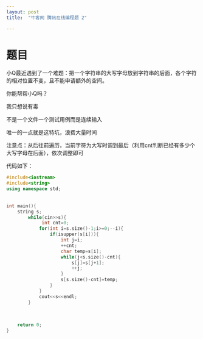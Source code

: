 ```yaml
---
layout: post
title:  "牛客网 腾讯在线编程题 2"

---
```

# 题目

小Q最近遇到了一个难题：把一个字符串的大写字母放到字符串的后面，各个字符的相对位置不变，且不能申请额外的空间。

 你能帮帮小Q吗？ 





我只想说有毒

不是一个文件一个测试用例而是连续输入

唯一的一点就是这特坑，浪费大量时间

注意点：从后往前遍历，当前字符为大写时调到最后（利用cnt判断已经有多少个大写字母在后面），依次调整即可

代码如下：

```c++
#include<iostream>
#include<string>
using namespace std;
 
 
int main(){
    string s;
        while(cin>>s){
             int cnt=0;
            for(int i=s.size()-1;i>=0;--i){
                if(isupper(s[i])){
                    int j=i;
                    ++cnt;
                    char temp=s[i];
                    while(j<s.size()-cnt){
                        s[j]=s[j+1];
                        ++j;
                    }
                    s[s.size()-cnt]=temp;
                }
            }
            cout<<s<<endl;
        }
        
     
     
    return 0;
}
```

